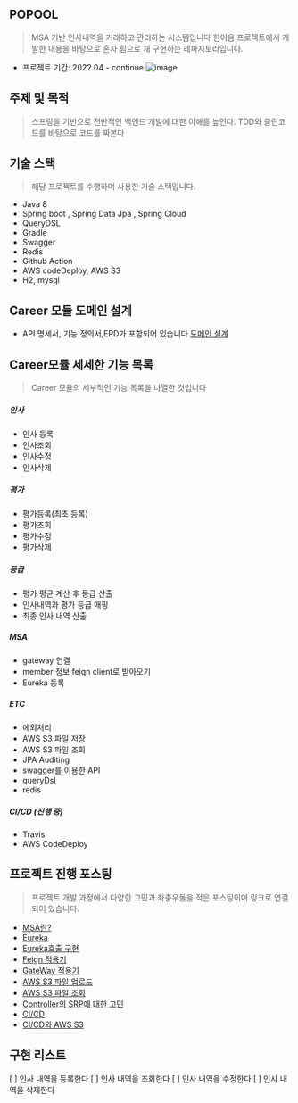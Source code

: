 ## POPOOL
> MSA 기반 인사내역을 거래하고 관리하는 시스템입니다
> 한이음 프로젝트에서 개발한 내용을 바탕으로 혼자 힘으로 재 구현하는 레파지토리입니다.

- 프로젝트 기간: 2022.04 - continue
  ![image](https://user-images.githubusercontent.com/90383376/196314580-23022e7f-2639-4d45-9d8a-ca5cf052b4d0.png)

## 주제 및 목적

> 스프링을 기반으로 전반적인 백엔드 개발에 대한 이해를 높인다.
> TDD와 클린코드를 바탕으로 코드를 짜본다

## 기술 스택
> 해당 프로젝트를 수행하며 사용한 기술 스택입니다.

- Java 8
- Spring boot , Spring Data Jpa , Spring Cloud
- QueryDSL
- Gradle
- Swagger
- Redis
- Github Action
- AWS codeDeploy, AWS S3
- H2, mysql

## Career 모듈 도메인 설계
- API 명세서, 기능 정의서,ERD가 포함되어 있습니다
  [도메인 설계](https://www.notion.so/CAREER-46ffed72a0f0494f8a330fb9725ef7d5)
## Career모듈 세세한 기능 목록
> Career 모듈의 세부적인 기능 목록을 나열한 것입니다

##### 인사
- 인사 등록
- 인사조회
- 인사수정
- 인사삭제

##### 평가
- 평가등록(최초 등록)
- 평가조회
- 평가수정
- 평가삭제

##### 등급
- 평가 평균 계산 후 등급 산출
- 인사내역과 평가 등급 매핑
- 최종 인사 내역 산출

##### MSA
- gateway 연결
- member 정보 feign client로 받아오기
- Eureka 등록

##### ETC
- 에외처리
- AWS S3 파일 저장
- AWS S3 파일 조회
- JPA Auditing
- swagger를 이용한 API
- queryDsl
- redis

##### CI/CD (진행 중)
- Travis
- AWS CodeDeploy


## 프로젝트 진행 포스팅
> 프로젝트 개발 과정에서 다양한 고민과 좌충우돌을 적은 포스팅이며 링크로 연결되어 있습니다.

- [MSA란?](https://sienna1022.tistory.com/m/entry/%ED%95%9C%EC%9D%B4%EC%9D%8C-%ED%94%84%EB%A1%9C%EC%A0%9D%ED%8A%B8-MSA-%ED%94%84%EB%A1%9C%EC%A0%9D%ED%8A%B8-1)
- [Eureka](https://sienna1022.tistory.com/m/entry/%ED%95%9C%EC%9D%B4%EC%9D%8C-MSA%ED%94%84%EB%A1%9C%EC%A0%9D%ED%8A%B8-2-Eureka-%EC%84%9C%EB%B2%84%ED%81%B4%EB%9D%BC%EC%9D%B4%EC%96%B8%ED%8A%B8-%EC%84%A4%EC%A0%95)
- [Eureka호출 구현](https://sienna1022.tistory.com/m/entry/%ED%95%9C%EC%9D%B4%EC%9D%8CMSA%ED%94%84%EB%A1%9C%EC%A0%9D%ED%8A%B83-%EC%84%9C%EB%B9%84%EC%8A%A4-%ED%98%B8%EC%B6%9C-%EA%B5%AC%ED%98%84)
- [Feign 적용기](https://sienna1022.tistory.com/m/entry/%ED%95%9C%EC%9D%B4%EC%9D%8C-MSA-%ED%94%84%EB%A1%9C%EC%A0%9D%ED%8A%B84-feign-client-%EC%A0%81%EC%9A%A9%ED%95%98%EA%B8%B0)
- [GateWay 적용기](https://sienna1022.tistory.com/m/entry/%ED%95%9C%EC%9D%B4%EC%9D%8C-MSA-%ED%94%84%EB%A1%9C%EC%A0%9D%ED%8A%B85-Spring-Cloud-Gateway-%EC%82%AC%EC%9A%A9%ED%95%98%EA%B8%B0)
- [AWS S3 파일 업로드](https://sienna1022.tistory.com/m/entry/%ED%95%9C%EC%9D%B4%EC%9D%8C-%EC%8A%A4%ED%94%84%EB%A7%81-AWS-S3-%ED%8C%8C%EC%9D%BC-%EC%97%85%EB%A1%9C%EB%93%9C-%EB%B0%8F-controller-%EC%97%90%EB%9F%AC-%ED%95%B4%EA%B2%B0)
- [AWS S3 파일 조회](https://sienna1022.tistory.com/m/entry/%ED%95%9C%EC%9D%B4%EC%9D%8C-AWS-S3-%EC%A0%80%EC%9E%A5%ED%95%9C-%EC%9D%B4%EB%AF%B8%EC%A7%80-%EA%B0%80%EC%A0%B8%EC%99%80%EC%84%9C-%EC%8A%A4%ED%94%84%EB%A7%81%EB%B6%80%ED%8A%B8-%EC%A1%B0%ED%9A%8C%ED%95%98%EA%B8%B0)
- [Controller의 SRP에 대한 고민](https://sienna1022.tistory.com/m/entry/%ED%95%9C%EC%9D%B4%EC%9D%8CController%EB%8A%94-SRP%EB%8B%A8%EC%9D%BC-%EC%B1%85%EC%9E%84-%EC%9B%90%EC%B9%99%EC%9D%84-%EC%A7%80%ED%82%A4%EB%8A%94%EA%B1%B8%EA%B9%8C)
- [CI/CD](https://sienna1022.tistory.com/m/entry/%ED%95%9C%EC%9D%B4%EC%9D%8C-CICD)
- [CI/CD와 AWS S3](https://sienna1022.tistory.com/m/entry/%ED%95%9C%EC%9D%B4%EC%9D%8C-CICD-%EC%99%80-S3)


## 구현 리스트
[ ] 인사 내역을 등록한다
[ ] 인사 내역을 조회한다
[ ] 인사 내역을 수정한다
[ ] 인사 내역을 삭제한다



